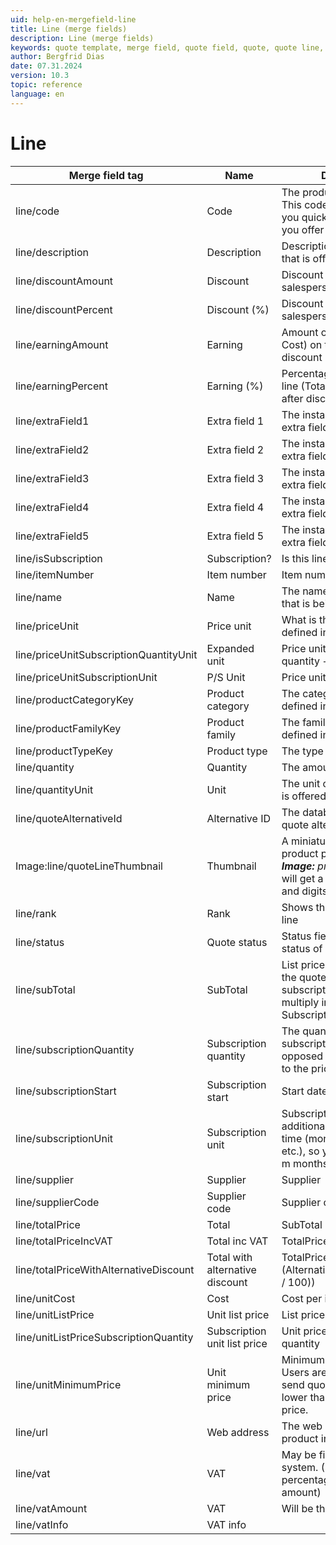 ```yaml
---
uid: help-en-mergefield-line
title: Line (merge fields)
description: Line (merge fields)
keywords: quote template, merge field, quote field, quote, quote line, line/code, line/rank, line/quantity, totalPrice, productFamilyKey, productTypeKey, productCategoryKey, quoteLineThumbnail
author: Bergfrid Dias
date: 07.31.2024
version: 10.3
topic: reference
language: en
---
```


# Line

| Merge field tag | Name | Description |
|---|---|---|
| line/code | Code | The product or article code. This code is created to help you quickly find products you offer regularly. |
| line/description | Description | Description of the product that is offered |
| line/discountAmount | Discount | Discount amount given by salesperson |
| line/discountPercent | Discount (%) | Discount percent given by salesperson |
| line/earningAmount | Earning | Amount of Earning (Total - Cost) on the line, after discount |
| line/earningPercent | Earning (%) | Percentage Earnings on the line (Total - Cost / Total), after discount |
| line/extraField1 | Extra field 1 | The installation-defined extra field 1 |
| line/extraField2 | Extra field 2 | The installation-defined extra field 2 |
| line/extraField3 | Extra field 3 | The installation-defined extra field 3 |
| line/extraField4 | Extra field 4 | The installation-defined extra field 4 |
| line/extraField5 | Extra field 5 | The installation-defined extra field 5 |
| line/isSubscription | Subscription? | Is this line a subscription line |
| line/itemNumber | Item number | Item number |
| line/name | Name | The name of the product that is being offered |
| line/priceUnit | Price unit | What is the price unit defined in |
| line/priceUnitSubscriptionQuantityUnit | Expanded unit | Price unit @ subscription quantity + unit |
| line/priceUnitSubscriptionUnit | P/S Unit | Price unit/subscription unit |
| line/productCategoryKey | Product category | The category the product is defined in |
| line/productFamilyKey | Product family | The family the product is defined in |
| line/productTypeKey | Product type | The type of product |
| line/quantity | Quantity | The amount that is offered |
| line/quantityUnit | Unit | The unit of the product that is offered. |
| line/quoteAlternativeId | Alternative ID | The database identity of the quote alternative |
| Image:line/quoteLineThumbnail | Thumbnail | A miniature version of the product picture – _*note the **Image:** prefix*, without it you will get a **lot** of funny letters and digits |
| line/rank | Rank | Shows the rank of a quote line |
| line/status | Quote status | Status field showing the status of each line. |
| line/subTotal | SubTotal | List price \* Quantity, and if the quote line is a subscription, we also multiply in the SubscriptionQuantity. |
| line/subscriptionQuantity | Subscription quantity | The quantity tied to the subscription unit, as opposed to the quantity tied to the price/sale units |
| line/subscriptionStart | Subscription start | Start date of subscription |
| line/subscriptionUnit | Subscription unit | Subscription lines have an additional unit, usually a time (month, week quarter etc.), so you can sell n tons / m months |
| line/supplier | Supplier | Supplier |
| line/supplierCode | Supplier code | Supplier code |
| line/totalPrice | Total | SubTotal - Discount Amount |
| line/totalPriceIncVAT | Total inc VAT | TotalPrice + VAT |
| line/totalPriceWithAlternativeDiscount | Total with alternative discount | TotalPrice \* (1 – (Alternative.DiscountPercent / 100)) |
| line/unitCost | Cost | Cost per item. |
| line/unitListPrice | Unit list price | List price of a unit |
| line/unitListPriceSubscriptionQuantity | Subscription unit list price | Unit price \* subscription quantity |
| line/unitMinimumPrice | Unit minimum price | Minimum price per item. Users are not allowed to send quotes with prices lower than the minimum price. |
| line/url | Web address | The web address of the product info. |
| line/vat | VAT | May be filled out by the ERP system. (Should be the VAT percentage, but can be the amount) |
| line/vatAmount | VAT | Will be the VAT amount |
| line/vatInfo | VAT info | |

<!-- Referenced links -->
